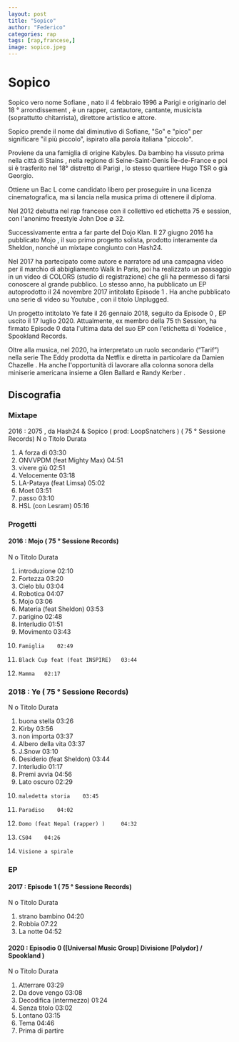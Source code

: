 ```yaml
---
layout: post
title: "Sopico"
author: "Federico"
categories: rap
tags: [rap,francese,]
image: sopico.jpeg
---
```


# Sopico

Sopico vero nome Sofiane , nato il 4 febbraio 1996 a Parigi e originario del 18 °  arrondissement , è un rapper, cantautore, cantante, musicista (soprattutto chitarrista), direttore artistico e attore. 

Sopico prende il nome dal diminutivo di Sofiane, "So" e "pico" per significare "il più piccolo", ispirato alla parola italiana "piccolo".

Proviene da una famiglia di origine Kabyles. Da bambino ha vissuto prima nella città di Stains , nella regione di Seine-Saint-Denis Île-de-France e poi si è trasferito nel 18° distretto di Parigi , lo stesso quartiere Hugo TSR o già Georgio. 

Ottiene un Bac L come candidato libero per proseguire in una licenza cinematografica, ma si lancia nella musica prima di ottenere il diploma. 

Nel 2012 debutta nel rap francese con il collettivo ed etichetta 75 e session, con l'anonimo freestyle John Doe ∅ 32. 

Successivamente entra a far parte del Dojo Klan. Il 27 giugno 2016 ha pubblicato Mojo , il suo primo progetto solista, prodotto interamente da Sheldon, nonché un mixtape congiunto con Hash24. 

Nel 2017 ha partecipato come autore e narratore ad una campagna video per il marchio di abbigliamento Walk In Paris, poi ha realizzato un passaggio in un video di COLORS (studio di registrazione) che gli ha permesso di farsi conoscere al grande pubblico. Lo stesso anno, ha pubblicato un EP autoprodotto il 24 novembre 2017 intitolato Episode 1 . Ha anche pubblicato una serie di video su Youtube , con il titolo Unplugged. 

Un progetto intitolato Ye fate il 26 gennaio 2018, seguito da Episode 0 , EP uscito il 17 luglio 2020. Attualmente, ex membro della 75 th Session, ha firmato Episode 0 data l'ultima data del suo EP con l'etichetta di Yodelice , Spookland Records.

Oltre alla musica, nel 2020, ha interpretato un ruolo secondario (“Tarif”) nella serie The Eddy prodotta da Netflix e diretta in particolare da Damien Chazelle . Ha anche l'opportunità di lavorare alla colonna sonora della miniserie americana insieme a Glen Ballard e Randy Kerber . 

## Discografia

### Mixtape
2016  : 2075 , da Hash24 & Sopico ( prod: LoopSnatchers ) ( 75 ° Sessione Records)
N o 	Titolo 	Durata
1. 	A forza di 	03:30
2. 	ONVVPDM (feat Mighty Max) 	04:51
3. 	vivere giù 	02:51
4. 	Velocemente 	03:18
5. 	LA-Pataya (feat Limsa) 	05:02
6. 	Moet 	03:51
7. 	passo 	03:10
8. 	HSL (con Lesram) 	05:16


### Progetti

#### 2016  : Mojo ( 75 ° Sessione Records)
N o 	Titolo 	Durata
1. 	introduzione 	02:10
2. 	Fortezza 	03:20
3. 	Cielo blu 	03:04
4. 	Robotica 	04:07
5. 	Mojo 	03:06
6. 	Materia (feat Sheldon) 	03:53
7. 	parigino 	02:48
8. 	Interludio 	01:51
9. 	Movimento 	03:43
10. 	Famiglia 	02:49
11. 	Black Cup feat (feat INSPIRE) 	03:44
12. 	Mamma 	02:17

### 2018  : Ye ( 75 ° Sessione Records)
N o 	Titolo 	Durata
1. 	buona stella 	03:26
2. 	Kirby 	03:56
3. 	non importa 	03:37
4. 	Albero della vita 	03:37
5. 	J.Snow 	03:10
6. 	Desiderio (feat Sheldon) 	03:44
7. 	Interludio 	01:17
8. 	Premi avvia 	04:56
9. 	Lato oscuro 	02:29
10. 	maledetta storia 	03:45
11. 	Paradiso 	04:02
12. 	Domo (feat Nepal (rapper) ) 	04:32
13. 	CS04 	04:26
14. 	Visione a spirale

### EP

#### 2017  : Episode 1 ( 75 ° Sessione Records)
N o 	Titolo 	Durata
1. 	strano bambino 	04:20
2. 	Robbia 	07:22
3. 	La notte 	04:52


#### 2020  : Episodio 0 ([Universal Music Group] Divisione [Polydor] / Spookland )
N o 	Titolo 	Durata
1. 	Atterrare 	03:29
2. 	Da dove vengo 	03:08
3. 	Decodifica (intermezzo) 	01:24
4. 	Senza titolo 	03:02
5. 	Lontano 	03:15
6. 	Tema 	04:46
7. 	Prima di partire
